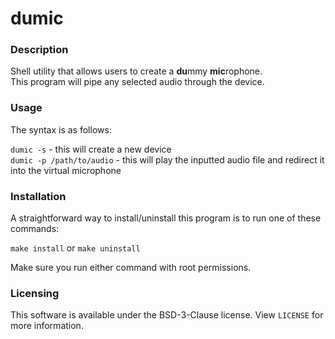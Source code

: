 dumic
=====


### Description
Shell utility that allows users to create a **du**mmy **mic**rophone.  
This program will pipe any selected audio through the device.


### Usage
The syntax is as follows:

``dumic -s`` - this will create a new device  
``dumic -p /path/to/audio`` - this will play the inputted audio file and redirect it into the virtual microphone


### Installation
A straightforward way to install/uninstall this program is to run one of these commands:

``make install`` or ``make uninstall``

Make sure you run either command with root permissions.


### Licensing
This software is available under the BSD-3-Clause license. View `LICENSE` for more information.

